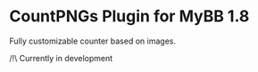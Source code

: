 # CountPNGs Plugin for MyBB 1.8
Fully customizable counter based on images.

/!\ Currently in development

